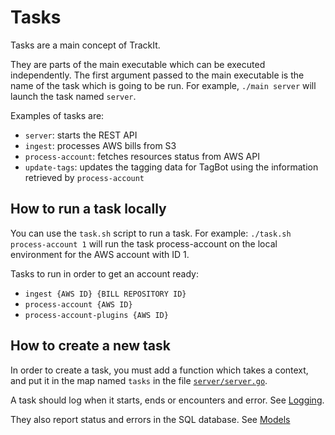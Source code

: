 # Tasks

Tasks are a main concept of TrackIt.

They are parts of the main executable which can be executed independently. The first argument passed to the main executable is the name of the task which is going to be run. For example, `./main server` will launch the task named `server`.

Examples of tasks are:
* `server`: starts the REST API
* `ingest`: processes AWS bills from S3
* `process-account`: fetches resources status from AWS API
* `update-tags`: updates the tagging data for TagBot using the information retrieved by `process-account`

## How to run a task locally
You can use the `task.sh` script to run a task.
For example: `./task.sh process-account 1` will run the task process-account on the local environment for the AWS account with ID 1.

Tasks to run in order to get an account ready:
- `ingest {AWS ID} {BILL REPOSITORY ID}`
- `process-account {AWS ID}`
- `process-account-plugins {AWS ID}`

## How to create a new task
In order to create a task, you must add a function which takes a context, and put it in the map named `tasks` in the file [`server/server.go`](https://github.com/trackit/trackit/blob/master/server/server.go#L61).

A task should log when it starts, ends or encounters and error. See [Logging](./logging.md).

They also report status and errors in the SQL database. See [Models](./models.md)
